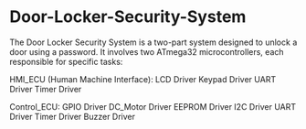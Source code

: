 # Door-Locker-Security-System

The Door Locker Security System is a two-part system designed to unlock a door using a password. It involves two ATmega32 microcontrollers, each responsible for specific tasks:

HMI_ECU (Human Machine Interface):
LCD Driver
Keypad Driver
UART Driver
Timer Driver

Control_ECU:
GPIO Driver
DC_Motor Driver
EEPROM Driver
I2C Driver
UART Driver
Timer Driver
Buzzer Driver
